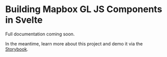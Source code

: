# Building Mapbox GL JS Components in Svelte

Full documentation coming soon.


In the meantime, learn more about this project and demo it via the [Storybook](https://bit.ly/mapcourt).
